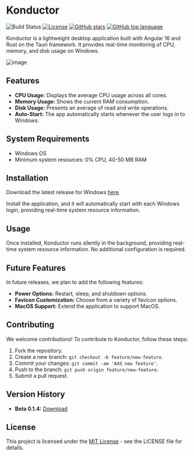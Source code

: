 # Konductor 
![Build Status](https://github.com/Manukhurana97/konductor/workflows/Konductor%20Builder/badge.svg)
[![License](https://img.shields.io/badge/license-MIT-blue.svg)](LICENSE)
[![GitHub stars](https://img.shields.io/github/stars/Manukhurana97/konductor.svg?style=social&label=Star)](https://github.com/Manukhurana97/konductor/)
[![GitHub top language](https://img.shields.io/github/languages/top/Manukhurana97/konductor)](https://github.com/Manukhurana97/konductor/)





Konductor is a lightweight desktop application built with Angular 16 and Rust on the Tauri framework. It provides real-time monitoring of CPU, memory, and disk usage on Windows.

![image](https://github.com/Manukhurana97/konductor/assets/38296197/5c579b67-e6b8-4666-9acb-afbe402cf762)




## Features

- **CPU Usage:** Displays the average CPU usage across all cores.
- **Memory Usage:** Shows the current RAM consumption.
- **Disk Usage:** Presents an average of read and write operations.
- **Auto-Start:** The app automatically starts whenever the user logs in to Windows.

## System Requirements

- Windows OS
- Minimum system resources: 0% CPU, 40-50 MB RAM

## Installation

Download the latest release for Windows [here](https://github.com/Manukhurana97/konductor/releases/download/v0.1.4/konductor_0.1.4_x64_en-US.msi).

Install the application, and it will automatically start with each Windows login, providing real-time system resource information.

## Usage

Once installed, Konductor runs silently in the background, providing real-time system resource information. No additional configuration is required.

## Future Features

In future releases, we plan to add the following features:

- **Power Options:** Restart, sleep, and shutdown options.
- **Favicon Customization:** Choose from a variety of favicon options.
- **MacOS Support:** Extend the application to support MacOS.

## Contributing

We welcome contributions! To contribute to Konductor, follow these steps:

1. Fork the repository.
2. Create a new branch: `git checkout -b feature/new-feature`.
3. Commit your changes: `git commit -am 'Add new feature'`.
4. Push to the branch: `git push origin feature/new-feature`.
5. Submit a pull request.

## Version History

- **Beta 0.1.4:** [Download](https://github.com/Manukhurana97/konductor/releases/download/v0.1.4/konductor_0.1.4_x64_en-US.msi)

## License

This project is licensed under the [MIT License](LICENSE) - see the LICENSE file for details.
